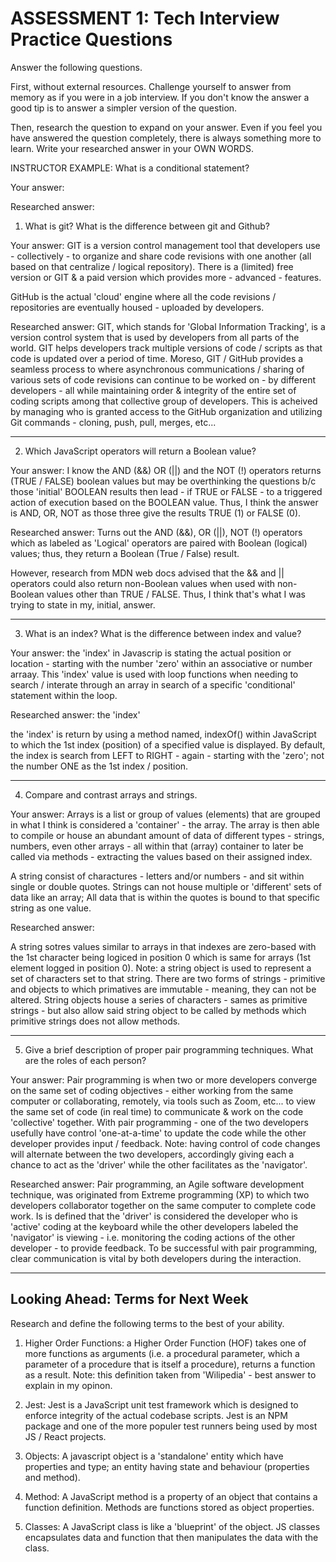 # ASSESSMENT 1: Tech Interview Practice Questions

Answer the following questions.

First, without external resources. Challenge yourself to answer from memory as if you were in a job interview. If you don't know the answer a good tip is to answer a simpler version of the question.

Then, research the question to expand on your answer. Even if you feel you have answered the question completely, there is always something more to learn. Write your researched answer in your OWN WORDS.

INSTRUCTOR EXAMPLE: What is a conditional statement?

Your answer:

Researched answer:

1. What is git? What is the difference between git and Github?

Your answer: GIT is a version control management tool that developers use - collectively - to organize and share code revisions with one another (all based on that centralize / logical repository).  There is a (limited) free version or GIT & a paid version which provides more - advanced - features.

GitHub is the actual 'cloud' engine where all the code revisions / repositories are eventually housed - uploaded by developers.


Researched answer:
GIT, which stands for 'Global Information Tracking', is a version control system that is used by developers from all parts of the world.  GIT helps developers track multiple versions of code / scripts as that code is updated over a period of time. Moreso, GIT / GitHub provides a seamless process to where asynchronous communications / sharing of various sets of code revisions can continue to be worked on - by different developers - all while maintaining order & integrity of the entire set of coding scripts among that collective group of developers.  This is acheived by managing who is granted access to the GitHub organization and utilizing Git commands - cloning, push, pull, merges, etc...

-----


2. Which JavaScript operators will return a Boolean value?

Your answer:  I know the AND (&&) OR (||) and the NOT (!) operators returns (TRUE / FALSE) boolean values but may be overthinking the questions b/c those 'initial' BOOLEAN results then lead - if TRUE or FALSE - to a triggered action of execution based on the BOOLEAN value. Thus, I think the answer is AND, OR, NOT as those three give the results TRUE (1) or FALSE (0).

Researched answer:  Turns out the AND (&&), OR (||), NOT (!) operators which as labeled as 'Logical' operators are paired with Boolean (logical) values; thus, they return a Boolean (True / False) result.

However, research from MDN web docs advised that the && and || operators could also return non-Boolean values when used with non-Boolean values other than TRUE / FALSE. Thus, I think that's what I was trying to state in my, initial, answer.

------


3. What is an index? What is the difference between index and value?

Your answer:  the 'index' in Javascrip is stating the actual position or location - starting with the number 'zero' within an associative or number arraay.  This 'index' value is used with loop functions when needing to search / interate through an array in search of a specific 'conditional' statement within the loop.

Researched answer: the 'index' 

the 'index' is return by using a method named, indexOf() within JavaScript to which the 1st index (position) of a specified value is displayed.  By default, the index is search from LEFT to RIGHT - again - starting with the 'zero'; not the number ONE as the 1st index / position.

----

4. Compare and contrast arrays and strings.

Your answer:  Arrays is a list or group of values (elements) that are grouped in what I think is considered a 'container' - the array.  The array is then able to compile or house an abundant amount of data of different types - strings, numbers, even other arrays - all within that (array) container to later be called via methods - extracting the values based on their assigned index.

A string consist of charactures - letters and/or numbers - and sit within single or double quotes.  Strings can not house multiple or 'different' sets of data like an array; All data that is within the quotes is bound to that specific string as one value.

Researched answer:  

A string sotres values similar to arrays in that indexes are zero-based with the 1st character  being logiced in position 0 which is same for arrays (1st element logged in position 0).  Note: a string object is used to represent a set of characters set to that string.  There are two forms of strings - primitive and objects to which primatives are immutable - meaning, they can not be altered.  String objects house a series of characters - sames as primitive strings - but also allow said string object to be called by methods which primitive strings does not allow methods.

------


5. Give a brief description of proper pair programming techniques. What are the roles of each person?

Your answer:  Pair programming is when two or more developers converge on the same set of coding objectives - either working from the same computer or collaborating, remotely, via tools such as Zoom, etc... to view the same set of code (in real time) to communicate & work on the code 'collective' together.  With pair programming - one of the two developers usefully have control 'one-at-a-time' to update the code while the other developer provides input / feedback.  Note: having control of code changes will alternate between the two developers, accordingly giving each a chance to act as the 'driver' while the other facilitates as the 'navigator'.

Researched answer:  Pair programming, an Agile software development technique, was originated from Extreme programming (XP) to which two developers collaborator together on the same computer to complete code work.  Is is defined that the 'driver' is considered the developer who is 'active' coding at the keyboard while the other developers labeled the 'navigator' is viewing - i.e. monitoring the coding actions of the other developer - to provide feedback.  To be successful with pair programming, clear communication is vital by both developers during the interaction.

------


## Looking Ahead: Terms for Next Week

Research and define the following terms to the best of your ability.

1. Higher Order Functions:  a Higher Order Function (HOF) takes one of more functions as arguments (i.e. a procedural parameter, which a parameter of a procedure that is itself a procedure), returns a function as a result.  Note: this definition taken from 'Wilipedia' - best answer to explain in my opinon.

2. Jest:  Jest is a JavaScript unit test framework which is designed to enforce integrity of the actual codebase scripts.  Jest is an NPM package and one of the more populer test runners being used by most JS / React projects.

3. Objects: A javascript object is a 'standalone' entity which have properties and type; an entity having state and behaviour (properties and method).

4. Method:  A JavaScript method is a property of an object that contains a function definition.  Methods are functions stored as object properties.

5. Classes:  A JavaScript class is like a 'blueprint' of the object.  JS classes encapsulates data and function that then manipulates the data with the class.
